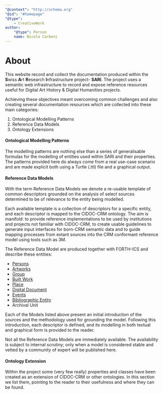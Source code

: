 ```yaml
---
"@context": "http://schema.org"
"@id": "#homepage"
"@type":
    - CreativeWork
author:
    "@type": Person
    name: Nicola Carboni
---
```


# About

This website record and collect the documentation produced within the **S**wiss **A**rt **R**esearch **I**nfrastructure project- **SARI**. The project uses a semantic web infrastructure to record and expose reference resources useful for Digital Art History & Digital Humanities projects. 

Achieving these objectives meant overcoming common challenges and also creating several documentation resources which are collected into these main categories:

1. Ontological Modelling Patterns
2. Reference Data Models
3. Ontology Extensions

#### Ontological Modelling Patterns

The modelling patterns are nothing else than a series of generalisable formulas for the modelling of entities used within SARI and their properties. The patterns provided here do always come from a real use-case scenario and are made explicit both using a Turtle (.ttl) file and a graphical output.

#### Reference Data Models

With the term Reference Data Models we denote a re-usable template of common descriptors grounded on the analysis of select sources determined to be of relevance to the entity being modelled.  

Each available template is a collection of descriptors for a specific entity, and each descriptor is mapped to the CIDOC-CRM ontology. The aim is manifold: to provide reference implementations to be used by institutions and projects not familiar with CIDOC-CRM, to create usable guidelines to generate input interfaces for born-CRM semantic data and to guide mapping processes from extant sources into the CRM conformant reference model using tools such as 3M. 

The Reference Data Model are produced together with FORTH-ICS and describe these entities: 

+ [Persons](et/person.md)
+ [Artworks](et/artwork.md)
+ [Group](et/group.md)
+ [Built Work](et/built_work.md)
+ [Place](et/place.md)
+ [Digital Document](et/do.md)
+ [Events](et/event.md)
+ [Bibliographic Entity](et/bibliographic_item.md)
+ Archival Unit

Each of the Models listed above present an initial introduction of the sources and the methodology used for grounding the model. Following this introduction, each descriptor is defined, and its modelling in both textual and graphical form is provided to the reader.

Not all the Reference Data Models are immediately available. The availability is subject to internal scrutiny; only when a model is considered stable and vetted by a community of expert will be published here.

#### Ontology Extension

Within the project some (very few really) properties and classes have been created as an extension of CIDOC-CRM or other ontologies. In this section we list them, pointing to the reader to their usefulness and where they can be found.